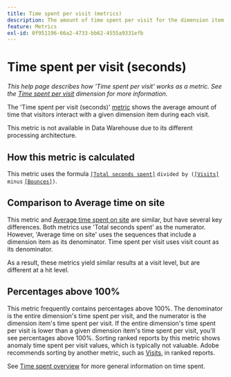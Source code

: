 ```yaml
---
title: Time spent per visit (metrics)
description: The amount of time spent per visit for the dimension item.
feature: Metrics
exl-id: 0f951196-66a2-4733-bb62-4555a9331efb
---
```

# Time spent per visit (seconds)

*This help page describes how 'Time spent per visit' works as a metric. See the [Time spent per visit](../dimensions/time-spent-per-visit.md) dimension for more information.*

The 'Time spent per visit (seconds)' [metric](overview.md) shows the average amount of time that visitors interact with a given dimension item during each visit.

This metric is not available in Data Warehouse due to its different processing architecture.

## How this metric is calculated

This metric uses the formula [`[Total seconds spent]`](total-seconds-spent.md) `divided by (`[`[Visits]`](visits.md) `minus` [`[Bounces]`](bounces.md)`)`.

## Comparison to Average time on site

This metric and [Average time spent on site](average-time-on-site.md) are similar, but have several key differences. Both metrics use 'Total seconds spent' as the numerator. However, 'Average time on site' uses the sequences that include a dimension item as its denominator. Time spent per visit uses visit count as its denominator.

As a result, these metrics yield similar results at a visit level, but are different at a hit level.

## Percentages above 100%

This metric frequently contains percentages above 100%. The denominator is the entire dimension's time spent per visit, and the numerator is the dimension item's time spent per visit. If the entire dimension's time spent per visit is lower than a given dimension item's time spent per visit, you'll see percentages above 100%. Sorting ranked reports by this metric shows anomaly time spent per visit values, which is typically not valuable. Adobe recommends sorting by another metric, such as [Visits](visits.md), in ranked reports.

See [Time spent overview](time-spent.md) for more general information on time spent.
